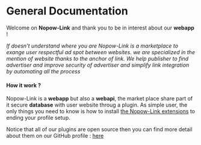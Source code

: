 # General Documentation

Welcome on **Nopow-Link** and thank you to be in interest about our **webapp** !

_If doesn't understand where you are_
_Nopow-Link is a marketplace to exange user respectful ad spot between_
_websites. we are specialized in the mention of website thanks to the anchor_
_of link. We help publisher to find advertiser and improve security of_
_advertiser and simplify link integration by automating all the process_


#### How it work ?

Nopow-Link is a **webapp** but also a **webapi**, the market place share part
of it secure **database** with user website throug a plugin. As simple user,
the only things you need to know is how to install
[the Nopow-Link extensions](./extension/extensions.md) to ending your profile
setup.

Notice that all of our plugins are open source then you can find more detail
about them on our GitHub profile : [here](https://github.com/nopow-link)
